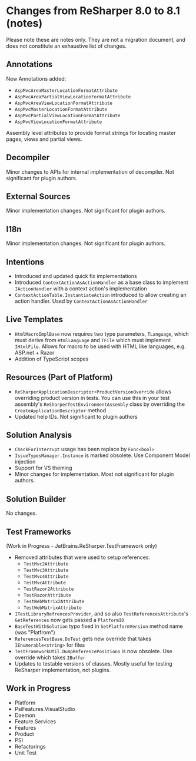 # Changes from ReSharper 8.0 to 8.1 (notes)

Please note these are notes only. They are not a migration document, and does not constitute an exhaustive list of changes.

## Annotations

New Annotations added:

* `AspMvcAreaMasterLocationFormatAttribute`
* `AspMvcAreaPartialViewLocationFormatAttribute`
* `AspMvcAreaViewLocationFormatAttribute`
* `AspMvcMasterLocationFormatAttribute`
* `AspMvcPartialViewLocationFormatAttribute`
* `AspMvcViewLocationFormatAttribute`

Assembly level attributes to provide format strings for locating master pages, views and partial views.

## Decompiler

Minor changes to APIs for internal implementation of decompiler. Not significant for plugin authors.

## External Sources

Minor implementation changes. Not significant for plugin authors.

## I18n

Minor implementation changes. Not significant for plugin authors.

## Intentions

* Introduced and updated quick fix implementations
* Introduced `ContextActionAsActionHandler` as a base class to implement `IActionHandler` with a context action's implementation
* `ContextActionTable.InstantiateAction` introduced to allow creating an action handler. Used by `ContextActionAsActionHandler`

## Live Templates

* `HtmlMacroImplBase` now requires two type parameters, `TLanguage`, which must derive from `HtmlLanguage` and `TFile` which must implement `IHtmlFile`. Allows for macro to be used with HTML like languages, e.g. ASP.net + Razor
* Addition of TypeScript scopes

## Resources (Part of Platform)

* `ReSharperApplicationDescriptor+ProductVersionOverride` allows overriding product version in tests. You can use this in your test assembly's `ReSharperTestEnvironmentAssembly` class by overriding the `CreateApplicationDescriptor` method
* Updated help IDs. Not significant to plugin authors

## Solution Analysis

* `CheckForInterrupt` usage has been replace by `Func<bool>`
* `IssueTypesManager.Instance` is marked obsolete. Use Component Model injection
* Support for VS theming
* Minor changes for implementation. Most not significant for plugin authors.

## Solution Builder

No changes.

## Test Frameworks

(Work in Progress - JetBrains.ReSharper.TestFramework only)

* Removed attributes that were used to setup references:
	* `TestMvc2Attribute`
	* `TestMvc3Attribute`
	* `TestMvc4Attribute`
	* `TestMvcAttribute`
	* `TestRazor2Attribute`
	* `TestRazorAttribute`
	* `TestWebMatrix2Attribute`
	* `TestWebMatrixAttribute`
* `ITestLibraryRefrencesProvider`, and so also `TestReferencesAttribute`'s `GetReferences` now gets passed a `PlatformID`
* `BaseTestWithSolution` typo fixed in `SetPlatformVersion` method name (was "Platfrom")
* `ReferencesTestBase.DoTest` gets new override that takes `IEnumerable<string>` for files
* `TestFrameworkUtil.DumpReferencePositions` is now obsolete. Use override which takes `IBuffer`
* Updates to testable versions of classes. Mostly useful for testing ReSharper implementation, not plugins. 

## Work in Progress

* Platform
* PsiFeatures.VisualStudio
* Daemon
* Feature.Services
* Features
* Product
* PSI
* Refactorings
* Unit Test
